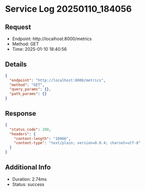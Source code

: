 # Service Log 20250110_184056

## Request
- Endpoint: http://localhost:8000/metrics
- Method: GET
- Time: 2025-01-10 18:40:56

## Details
```json
{
  "endpoint": "http://localhost:8000/metrics",
  "method": "GET",
  "query_params": {},
  "path_params": {}
}
```

## Response
```json
{
  "status_code": 200,
  "headers": {
    "content-length": "10966",
    "content-type": "text/plain; version=0.0.4; charset=utf-8"
  }
}
```

## Additional Info
- Duration: 2.74ms
- Status: success
